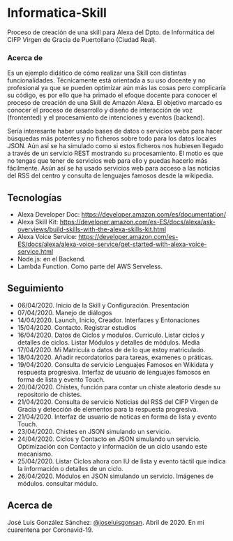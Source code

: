# Informatica-Skill
Proceso de creación de una skill para Alexa del Dpto. de Informática del CIFP Virgen de Gracia de Puertollano (Ciudad Real). 

### Acerca de
Es un ejemplo didático de cómo realizar una Skill con distintas funcionalidades. Técnicamente está orientada a su uso docente y no profesional ya que se pueden optimizar aún más las cosas pero complicaría su código, es por ello que ha primado el efoque docente para conocer el proceso de creación de una Skill de Amazón Alexa. El objetivo marcado es conocer el proceso de desarrollo y diseño de interacción de voz (frontented) y el procesamiento de intenciones y eventos (backend).

Sería interesante haber usado bases de datos o servicios webs para hacer búsquedas más potentes y no ficheros sobre todo para los datos locales JSON. 
Aún así se ha simulado como si estos ficheros nos hubiesen llegado a través de un servicio REST mostrando su procesamiento.
El motio es que no tengas que tener de servicios web para ello y puedas hacerlo más fácilmente.
Asún así se ha usado servicios web para acceso a las noticias del RSS del centro y consulta de lenguajes famosos desde la wikipedia.



## Tecnologías
* Alexa Developer Doc: https://developer.amazon.com/es/documentation/
* Alexa Skill Kit: https://developer.amazon.com/es-ES/docs/alexa/ask-overviews/build-skills-with-the-alexa-skills-kit.html
* Alexa Voice Service: https://developer.amazon.com/es-ES/docs/alexa/alexa-voice-service/get-started-with-alexa-voice-service.html
* Node.js: en el Backend.
* Lambda Function. Como parte del AWS Serveless.

## Seguimiento
* 06/04/2020. Inicio de la Skill y Configuración. Presentación
* 07/04/2020. Manejo de diálogos
* 14/04/2020. Launch, Inicio, Creador. Interfaces y Entonaciones
* 15/04/2020. Contacto. Registrar estudios
* 16/04/2020. Datos de Ciclos y modulos. Curriculo. Listar ciclos y detalles de ciclos. Listar Módulos y detalles de módulos. Media
* 17/04/2020. Mi Matrícula o datos de de lo que estoy matriculado.
* 18/04/2020. Añadir recordatorios para tareas, examenes o práticas.
* 19/04/2020. Consulta de servicio Lenguajes Famosos en Wikidata y respuesta progresiva. Interfaz de usuario de lenguajes famosos en forma de lista y evento Touch.
* 20/04/2020. Chistes, función para contar un chiste aleatorio desde su repositorio de chistes.
* 21/04/2020. Consulta de servicio Noticias del RSS del CIFP Virgen de Gracia y detección de elementos para la respuesta progresiva.
* 21/04/2020. Interfaz de usuario de noticas en forma de lista y evento Touch.
* 23/04/2020. Chistes en JSON simulando un servicio.
* 24/04/2020. Ciclos y Contacto en JSON simulando un servicio. Optimización con Contacto y información de un ciclo usando este mecanismo.
* 25/04/2020. Listar Ciclos ahora con IU de lista y evento táctil que indica la información o detalles de un ciclo.
* 26/04/2020. Módulos en JSON simulando un servicio. Imágenes de módulos. consultar módulo.


## Acerca de
José Luis González Sánchez: [@joseluisgonsan](https://twitter.com/joseluisgonsan). Abril de 2020. En mi cuarentena por Coronavid-19.